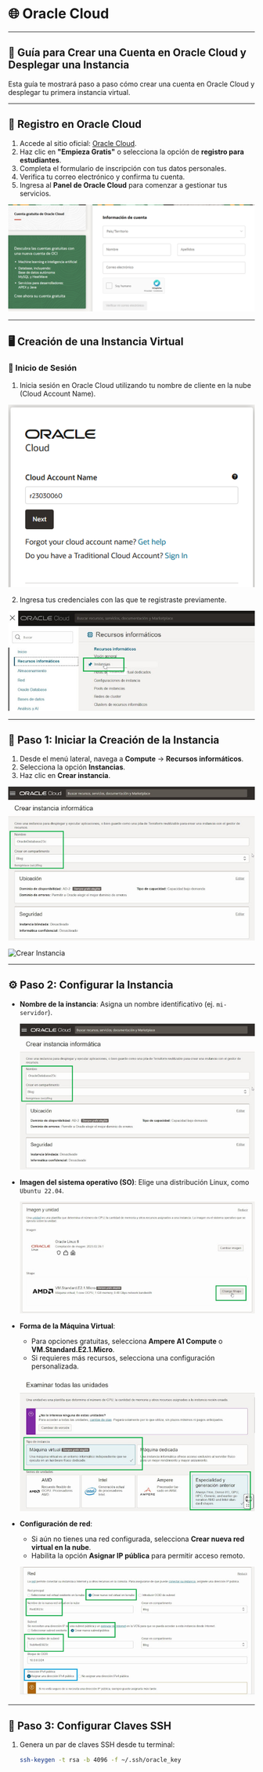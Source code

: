 # 🌐 Oracle Cloud

---

## 🚀 Guía para Crear una Cuenta en Oracle Cloud y Desplegar una Instancia

Esta guía te mostrará paso a paso cómo crear una cuenta en Oracle Cloud y desplegar tu primera instancia virtual.

---

## 📝 Registro en Oracle Cloud

1. Accede al sitio oficial: [Oracle Cloud](https://www.oracle.com/cloud/).
2. Haz clic en **"Empieza Gratis"** o selecciona la opción de **registro para estudiantes**.
3. Completa el formulario de inscripción con tus datos personales.
4. Verifica tu correo electrónico y confirma tu cuenta.
5. Ingresa al **Panel de Oracle Cloud** para comenzar a gestionar tus servicios.

![Formulario inicio](./imgs/creatorin.png)

---

## 🖥️ Creación de una Instancia Virtual

### 🔐 Inicio de Sesión

1. Inicia sesión en Oracle Cloud utilizando tu nombre de cliente en la nube (Cloud Account Name).

![Nube](./imgs/nube.png)

2. Ingresa tus credenciales con las que te registraste previamente.

![Inicio de sesión](./imgs/image.png)

---

## 📂 Paso 1: Iniciar la Creación de la Instancia

1. Desde el menú lateral, navega a **Compute** → **Recursos informáticos**.
2. Selecciona la opción **Instancias**.
3. Haz clic en **Crear instancia**.

![Menú Instancia](image.png) 

![Crear Instancia](/imgs/image-1.png)

---

## ⚙️ Paso 2: Configurar la Instancia

- **Nombre de la instancia**: Asigna un nombre identificativo (ej. `mi-servidor`).

  ![Nombre](nombre.png)

- **Imagen del sistema operativo (SO)**: Elige una distribución Linux, como `Ubuntu 22.04`.

  ![Máquina](maquina.png)

- **Forma de la Máquina Virtual**:
  - Para opciones gratuitas, selecciona **Ampere A1 Compute** o **VM.Standard.E2.1.Micro**.
  - Si requieres más recursos, selecciona una configuración personalizada.

  ![Virtual](virtual.png)

- **Configuración de red**:
  - Si aún no tienes una red configurada, selecciona **Crear nueva red virtual en la nube**.
  - Habilita la opción **Asignar IP pública** para permitir acceso remoto.

  ![Red](red.png)

---

## 🔑 Paso 3: Configurar Claves SSH

1. Genera un par de claves SSH desde tu terminal:

   ```bash
   ssh-keygen -t rsa -b 4096 -f ~/.ssh/oracle_key
